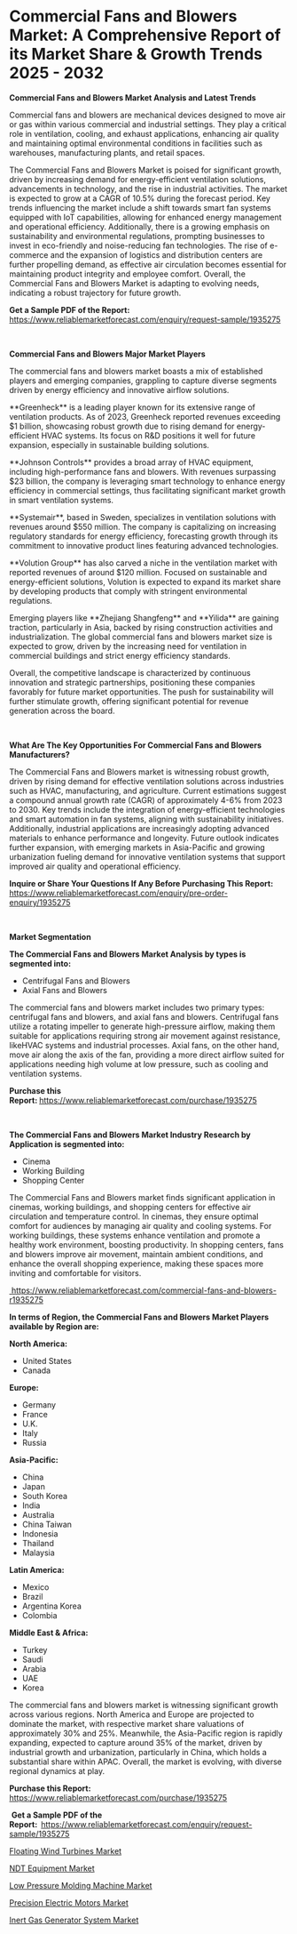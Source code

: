 <p><h1>Commercial Fans and Blowers Market: A Comprehensive Report of its Market Share & Growth Trends 2025 - 2032</h1></p><p><strong>Commercial Fans and Blowers Market Analysis and Latest Trends</strong></p>
<p><p>Commercial fans and blowers are mechanical devices designed to move air or gas within various commercial and industrial settings. They play a critical role in ventilation, cooling, and exhaust applications, enhancing air quality and maintaining optimal environmental conditions in facilities such as warehouses, manufacturing plants, and retail spaces. </p><p>The Commercial Fans and Blowers Market is poised for significant growth, driven by increasing demand for energy-efficient ventilation solutions, advancements in technology, and the rise in industrial activities. The market is expected to grow at a CAGR of 10.5% during the forecast period. Key trends influencing the market include a shift towards smart fan systems equipped with IoT capabilities, allowing for enhanced energy management and operational efficiency. Additionally, there is a growing emphasis on sustainability and environmental regulations, prompting businesses to invest in eco-friendly and noise-reducing fan technologies. The rise of e-commerce and the expansion of logistics and distribution centers are further propelling demand, as effective air circulation becomes essential for maintaining product integrity and employee comfort. Overall, the Commercial Fans and Blowers Market is adapting to evolving needs, indicating a robust trajectory for future growth.</p></p>
<p><strong>Get a Sample PDF of the Report:&nbsp;</strong> <a href="https://www.reliablemarketforecast.com/enquiry/request-sample/1935275?utm_campaign=1130&utm_medium=2&utm_source=Github&utm_content=ia&utm_term=08042025&utm_id=commercial-fans-and-blowers">https://www.reliablemarketforecast.com/enquiry/request-sample/1935275</a></p>
<p>&nbsp;</p>
<p><strong>Commercial Fans and Blowers Major Market Players</strong></p>
<p><p>The commercial fans and blowers market boasts a mix of established players and emerging companies, grappling to capture diverse segments driven by energy efficiency and innovative airflow solutions.</p><p>**Greenheck** is a leading player known for its extensive range of ventilation products. As of 2023, Greenheck reported revenues exceeding $1 billion, showcasing robust growth due to rising demand for energy-efficient HVAC systems. Its focus on R&D positions it well for future expansion, especially in sustainable building solutions.</p><p>**Johnson Controls** provides a broad array of HVAC equipment, including high-performance fans and blowers. With revenues surpassing $23 billion, the company is leveraging smart technology to enhance energy efficiency in commercial settings, thus facilitating significant market growth in smart ventilation systems.</p><p>**Systemair**, based in Sweden, specializes in ventilation solutions with revenues around $550 million. The company is capitalizing on increasing regulatory standards for energy efficiency, forecasting growth through its commitment to innovative product lines featuring advanced technologies.</p><p>**Volution Group** has also carved a niche in the ventilation market with reported revenues of around $120 million. Focused on sustainable and energy-efficient solutions, Volution is expected to expand its market share by developing products that comply with stringent environmental regulations.</p><p>Emerging players like **Zhejiang Shangfeng** and **Yilida** are gaining traction, particularly in Asia, backed by rising construction activities and industrialization. The global commercial fans and blowers market size is expected to grow, driven by the increasing need for ventilation in commercial buildings and strict energy efficiency standards.</p><p>Overall, the competitive landscape is characterized by continuous innovation and strategic partnerships, positioning these companies favorably for future market opportunities. The push for sustainability will further stimulate growth, offering significant potential for revenue generation across the board.</p></p>
<p>&nbsp;</p>
<p><strong>What Are The Key Opportunities For Commercial Fans and Blowers Manufacturers?</strong></p>
<p><p>The Commercial Fans and Blowers market is witnessing robust growth, driven by rising demand for effective ventilation solutions across industries such as HVAC, manufacturing, and agriculture. Current estimations suggest a compound annual growth rate (CAGR) of approximately 4-6% from 2023 to 2030. Key trends include the integration of energy-efficient technologies and smart automation in fan systems, aligning with sustainability initiatives. Additionally, industrial applications are increasingly adopting advanced materials to enhance performance and longevity. Future outlook indicates further expansion, with emerging markets in Asia-Pacific and growing urbanization fueling demand for innovative ventilation systems that support improved air quality and operational efficiency.</p></p>
<p><strong>Inquire or Share Your Questions If Any Before Purchasing This Report:</strong> <a href="https://www.reliablemarketforecast.com/enquiry/pre-order-enquiry/1935275?utm_campaign=1130&utm_medium=2&utm_source=Github&utm_content=ia&utm_term=08042025&utm_id=commercial-fans-and-blowers">https://www.reliablemarketforecast.com/enquiry/pre-order-enquiry/1935275</a></p>
<p>&nbsp;</p>
<p><strong>Market Segmentation</strong></p>
<p><strong>The Commercial Fans and Blowers Market Analysis by types is segmented into:</strong></p>
<p><ul><li>Centrifugal Fans and Blowers</li><li>Axial Fans and Blowers</li></ul></p>
<p><p>The commercial fans and blowers market includes two primary types: centrifugal fans and blowers, and axial fans and blowers. Centrifugal fans utilize a rotating impeller to generate high-pressure airflow, making them suitable for applications requiring strong air movement against resistance, likeHVAC systems and industrial processes. Axial fans, on the other hand, move air along the axis of the fan, providing a more direct airflow suited for applications needing high volume at low pressure, such as cooling and ventilation systems.</p></p>
<p><strong>Purchase this Report:&nbsp;</strong><a href="https://www.reliablemarketforecast.com/purchase/1935275?utm_campaign=1130&utm_medium=2&utm_source=Github&utm_content=ia&utm_term=08042025&utm_id=commercial-fans-and-blowers">https://www.reliablemarketforecast.com/purchase/1935275</a></p>
<p>&nbsp;</p>
<p><strong>The Commercial Fans and Blowers Market Industry Research by Application is segmented into:</strong></p>
<p><ul><li>Cinema</li><li>Working Building</li><li>Shopping Center</li></ul></p>
<p><p>The Commercial Fans and Blowers market finds significant application in cinemas, working buildings, and shopping centers for effective air circulation and temperature control. In cinemas, they ensure optimal comfort for audiences by managing air quality and cooling systems. For working buildings, these systems enhance ventilation and promote a healthy work environment, boosting productivity. In shopping centers, fans and blowers improve air movement, maintain ambient conditions, and enhance the overall shopping experience, making these spaces more inviting and comfortable for visitors.</p></p>
<p><a href="https://www.reliablemarketforecast.com/commercial-fans-and-blowers-r1935275?utm_campaign=1130&utm_medium=2&utm_source=Github&utm_content=ia&utm_term=08042025&utm_id=commercial-fans-and-blowers">&nbsp;https://www.reliablemarketforecast.com/commercial-fans-and-blowers-r1935275</a></p>
<p><strong>In terms of Region, the Commercial Fans and Blowers Market Players available by Region are:</strong></p>
<p>
    <p> <strong> North America: </strong>
        <ul>
            <li>United States</li>
            <li>Canada</li>
        </ul>
        </p> 
    <p> <strong> Europe: </strong>
        <ul>
            <li>Germany</li>
            <li>France</li>
            <li>U.K.</li>
            <li>Italy</li>
            <li>Russia</li>
        </ul>
        </p> 
    <p> <strong> Asia-Pacific: </strong>
        <ul>
            <li>China</li>
            <li>Japan</li>
            <li>South Korea</li>
            <li>India</li>
            <li>Australia</li>
            <li>China Taiwan</li>
            <li>Indonesia</li>
            <li>Thailand</li>
            <li>Malaysia</li>
        </ul>
        </p> 
    <p> <strong> Latin America: </strong>
        <ul>
            <li>Mexico</li>
            <li>Brazil</li>
            <li>Argentina Korea</li>
            <li>Colombia</li>
        </ul>
        </p> 
    <p> <strong> Middle East & Africa: </strong>
        <ul>
            <li>Turkey</li>
            <li>Saudi</li>
            <li>Arabia</li>
            <li>UAE</li>
            <li>Korea</li>
        </ul>
    </p>
    </p>
<p><p>The commercial fans and blowers market is witnessing significant growth across various regions. North America and Europe are projected to dominate the market, with respective market share valuations of approximately 30% and 25%. Meanwhile, the Asia-Pacific region is rapidly expanding, expected to capture around 35% of the market, driven by industrial growth and urbanization, particularly in China, which holds a substantial share within APAC. Overall, the market is evolving, with diverse regional dynamics at play.</p></p>
<p><strong>Purchase this Report: </strong><a href="https://www.reliablemarketforecast.com/purchase/1935275?utm_campaign=1130&utm_medium=2&utm_source=Github&utm_content=ia&utm_term=08042025&utm_id=commercial-fans-and-blowers">https://www.reliablemarketforecast.com/purchase/1935275</a></p>
<p>&nbsp;<strong>Get a Sample PDF of the Report:&nbsp;&nbsp;</strong><a href="https://www.reliablemarketforecast.com/enquiry/request-sample/1935275?utm_campaign=1130&utm_medium=2&utm_source=Github&utm_content=ia&utm_term=08042025&utm_id=commercial-fans-and-blowers">https://www.reliablemarketforecast.com/enquiry/request-sample/1935275</a></p>
<p><strong></strong></p>
<p><p><a href="https://github.com/astadtetcha28/Market-Research-Report-List-1/blob/main/floating-wind-turbines-market.md?utm_campaign=1130&utm_medium=2&utm_source=Github&utm_content=ia&utm_term=08042025&utm_id=commercial-fans-and-blowers">Floating Wind Turbines Market</a></p><p><a href="https://github.com/ceranamaduvq/Market-Research-Report-List-1/blob/main/ndt-equipment-market.md?utm_campaign=1130&utm_medium=2&utm_source=Github&utm_content=ia&utm_term=08042025&utm_id=commercial-fans-and-blowers">NDT Equipment Market</a></p><p><a href="https://github.com/sibellanikmn/Market-Research-Report-List-1/blob/main/low-pressure-molding-machine-market.md?utm_campaign=1130&utm_medium=2&utm_source=Github&utm_content=ia&utm_term=08042025&utm_id=commercial-fans-and-blowers">Low Pressure Molding Machine Market</a></p><p><a href="https://github.com/geresalgieaz/Market-Research-Report-List-1/blob/main/precision-electric-motors-market.md?utm_campaign=1130&utm_medium=2&utm_source=Github&utm_content=ia&utm_term=08042025&utm_id=commercial-fans-and-blowers">Precision Electric Motors Market</a></p><p><a href="https://github.com/heeildannas/Market-Research-Report-List-1/blob/main/inert-gas-generator-system-market.md?utm_campaign=1130&utm_medium=2&utm_source=Github&utm_content=ia&utm_term=08042025&utm_id=commercial-fans-and-blowers">Inert Gas Generator System Market</a></p></p>